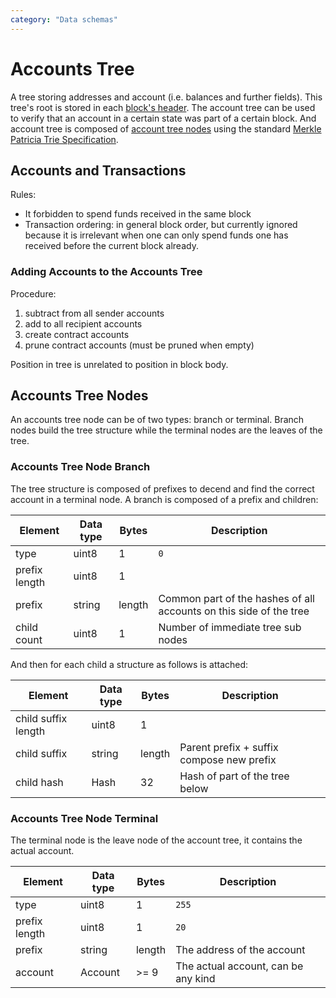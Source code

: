```yaml
---
category: "Data schemas"
---
```


# Accounts Tree
A tree storing addresses and account (i.e. balances and further fields).
This tree's root is stored in each [block's header](block.md#header).
The account tree can be used to verify that an account in a certain state was part of a certain block.
And account tree is composed of [account tree nodes](#account-tree-node) using the standard [Merkle Patricia Trie Specification](https://github.com/ethereum/wiki/wiki/Patricia-Tree).

## Accounts and Transactions

Rules:
* It forbidden to spend funds received in the same block
* Transaction ordering: in general block order, but currently ignored because it is irrelevant when one can only spend funds one has received before the current block already.

### Adding Accounts to the Accounts Tree

Procedure:
1. subtract from all sender accounts
2. add to all recipient accounts
3. create contract accounts
4. prune contract accounts (must be pruned when empty)

Position in tree is unrelated to position in block body.

## Accounts Tree Nodes
An accounts tree node can be of two types: branch or terminal.
Branch nodes build the tree structure while the terminal nodes are the leaves of the tree.

### Accounts Tree Node Branch
The tree structure is composed of prefixes to decend and find the correct account in a terminal node.
A branch is composed of a prefix and children:

| Element       | Data type    | Bytes  | Description                                                        |
|---------------|--------------|--------|--------------------------------------------------------------------|
| type          | uint8        | 1      | `0`                                                                |
| prefix length | uint8        | 1      |                                                                    |
| prefix        | string       | length | Common part of the hashes of all accounts on this side of the tree |
| child count   | uint8        | 1      | Number of immediate tree sub nodes                                 |

And then for each child a structure as follows is attached:

| Element             | Data type    | Bytes  | Description                               |
|---------------------|--------------|--------|-------------------------------------------|
| child suffix length | uint8        | 1      |                                           |
| child suffix        | string       | length | Parent prefix + suffix compose new prefix |
| child hash          | Hash         | 32     | Hash of part of the tree below            |

### Accounts Tree Node Terminal
The terminal node is the leave node of the account tree, it contains the actual account.

| Element       | Data type    | Bytes  | Description                         |
|---------------|--------------|--------|-------------------------------------|
| type          | uint8        | 1      | `255`                               |
| prefix length | uint8        | 1      | `20`                                |
| prefix        | string       | length | The address of the account          |
| account       | Account      | >= 9   | The actual account, can be any kind |

